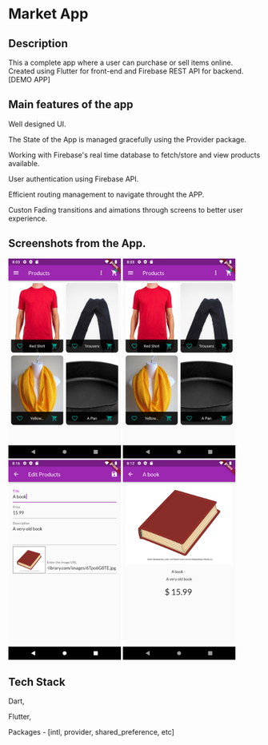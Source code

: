 # Market App

## Description

This a complete app where a user can purchase or sell items online. Created using Flutter for front-end and Firebase REST API for backend. [DEMO APP]

## Main features of the app

Well designed UI.

The State of the App is managed gracefully using the Provider package.

Working with Firebase's real time database to fetch/store and view products available.

User authentication using Firebase API.

Efficient routing management to navigate throught the APP.

Custon Fading transitions and aimations through screens to better user experience.

## Screenshots from the App.

<img src = "/Screenshots/3.png" height = "400"> <img src = "/Screenshots/3.png" height = "400">
<img src = "/Screenshots/7.png" height = "400"> <img src = "/Screenshots/10.png" height = "400">

## Tech Stack 

Dart,

Flutter,

Packages - [intl, provider, shared_preference, etc]






